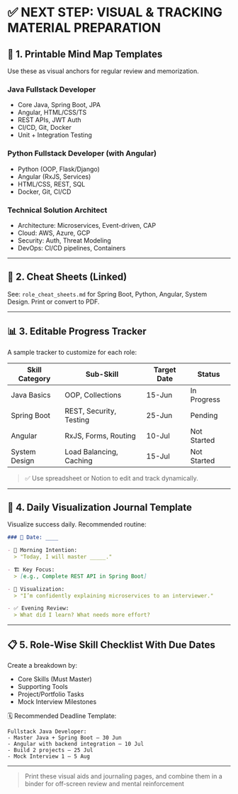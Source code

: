 # ✅ NEXT STEP: VISUAL & TRACKING MATERIAL PREPARATION

## 🧠 1. Printable Mind Map Templates
Use these as visual anchors for regular review and memorization.

### Java Fullstack Developer
- Core Java, Spring Boot, JPA
- Angular, HTML/CSS/TS
- REST APIs, JWT Auth
- CI/CD, Git, Docker
- Unit + Integration Testing

### Python Fullstack Developer (with Angular)
- Python (OOP, Flask/Django)
- Angular (RxJS, Services)
- HTML/CSS, REST, SQL
- Docker, Git, CI/CD

### Technical Solution Architect
- Architecture: Microservices, Event-driven, CAP
- Cloud: AWS, Azure, GCP
- Security: Auth, Threat Modeling
- DevOps: CI/CD pipelines, Containers

---

## 📑 2. Cheat Sheets (Linked)
See: `role_cheat_sheets.md` for Spring Boot, Python, Angular, System Design.
Print or convert to PDF.

---

## 📊 3. Editable Progress Tracker
A sample tracker to customize for each role:

| Skill Category       | Sub-Skill                  | Target Date | Status     |
|----------------------|----------------------------|-------------|------------|
| Java Basics          | OOP, Collections            | 15-Jun      | In Progress|
| Spring Boot          | REST, Security, Testing     | 25-Jun      | Pending    |
| Angular              | RxJS, Forms, Routing        | 10-Jul      | Not Started|
| System Design        | Load Balancing, Caching     | 15-Jul      | Not Started|

> ✅ Use spreadsheet or Notion to edit and track dynamically.

---

## 📓 4. Daily Visualization Journal Template
Visualize success daily. Recommended routine:

```md
### 📅 Date: ____

- 🧠 Morning Intention:
  > "Today, I will master _____."

- 🏗️ Key Focus:
  > [e.g., Complete REST API in Spring Boot]

- 🔁 Visualization:
  > "I’m confidently explaining microservices to an interviewer."

- ✅ Evening Review:
  > What did I learn? What needs more effort?
```

---

## 📋 5. Role-Wise Skill Checklist With Due Dates
Create a breakdown by:
- Core Skills (Must Master)
- Supporting Tools
- Project/Portfolio Tasks
- Mock Interview Milestones

🗓️ Recommended Deadline Template:
```text
Fullstack Java Developer:
- Master Java + Spring Boot — 30 Jun
- Angular with backend integration — 10 Jul
- Build 2 projects — 25 Jul
- Mock Interview 1 — 5 Aug
```

---

> Print these visual aids and journaling pages, and combine them in a binder for off-screen review and mental reinforcement
